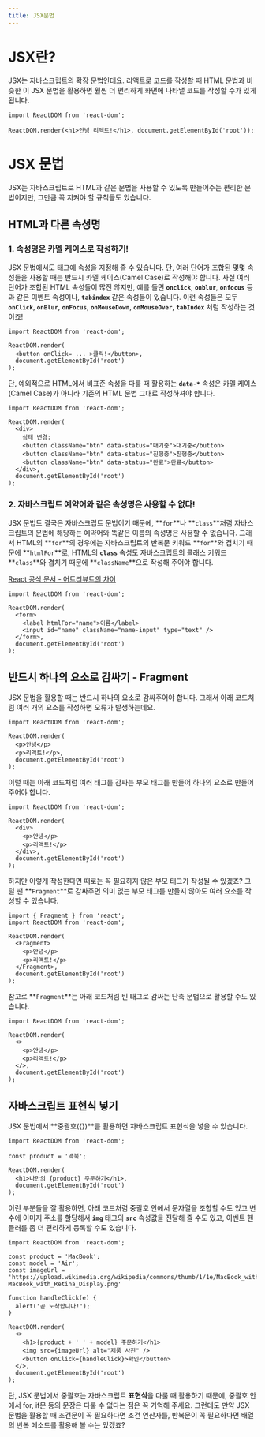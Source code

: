 ```yaml
---
title: JSX문법
---
```


# **JSX란?**

JSX는 자바스크립트의 확장 문법인데요. 리액트로 코드를 작성할 때 HTML 문법과 비슷한 이 JSX 문법을 활용하면 훨씬 더 편리하게 화면에 나타낼 코드를 작성할 수가 있게 됩니다.

```
import ReactDOM from 'react-dom';

ReactDOM.render(<h1>안녕 리액트!</h1>, document.getElementById('root'));

```

# **JSX 문법**

JSX는 자바스크립트로 HTML과 같은 문법을 사용할 수 있도록 만들어주는 편리한 문법이지만, 그만큼 꼭 지켜야 할 규칙들도 있습니다.

## **HTML과 다른 속성명**

### 1. 속성명은 카멜 케이스로 작성하기!

JSX 문법에서도 태그에 속성을 지정해 줄 수 있습니다. 단, 여러 단어가 조합된 몇몇 속성들을 사용할 때는 반드시 카멜 케이스(Camel Case)로 작성해야 합니다.
사실 여러 단어가 조합된 HTML 속성들이 많진 않지만, 예를 들면 **`onclick`**, **`onblur`**, **`onfocus`** 등과 같은 이벤트 속성이나, **`tabindex`** 같은 속성들이 있습니다.
이런 속성들은 모두 **`onClick`**, **`onBlur`**, **`onFocus`**, **`onMouseDown`**, **`onMouseOver`**, **`tabIndex`** 처럼 작성하는 것이죠!

```
import ReactDOM from 'react-dom';

ReactDOM.render(
  <button onClick= ... >클릭!</button>,
  document.getElementById('root')
);

```

단, 예외적으로 HTML에서 비표준 속성을 다룰 때 활용하는 **`data-*`** 속성은 카멜 케이스(Camel Case)가 아니라 기존의 HTML 문법 그대로 작성하셔야 합니다.

```
import ReactDOM from 'react-dom';

ReactDOM.render(
  <div>
    상태 변경:
    <button className="btn" data-status="대기중">대기중</button>
    <button className="btn" data-status="진행중">진행중</button>
    <button className="btn" data-status="완료">완료</button>
  </div>,
  document.getElementById('root')
);

```

### 2. 자바스크립트 예약어와 같은 속성명은 사용할 수 없다!

JSX 문법도 결국은 자바스크립트 문법이기 때문에, **`for`**나 **`class`**처럼 자바스크립트의 문법에 해당하는 예약어와 똑같은 이름의 속성명은 사용할 수 없습니다.
그래서 HTML의 **`for`**의 경우에는 자바스크립트의 반복문 키워드 **`for`**와 겹치기 때문에 **`htmlFor`**로, HTML의 **`class`** 속성도 자바스크립트의 클래스 키워드 **`class`**와 겹치기 때문에 **`className`**으로 작성해 주어야 합니다.

[React 공식 문서 - 어트리뷰트의 차이](https://ko.reactjs.org/docs/dom-elements.html#differences-in-attributes)

```
import ReactDOM from 'react-dom';

ReactDOM.render(
  <form>
    <label htmlFor="name">이름</label>
    <input id="name" className="name-input" type="text" />
  </form>,
  document.getElementById('root')
);

```

## **반드시 하나의 요소로 감싸기 - Fragment**

JSX 문법을 활용할 때는 반드시 하나의 요소로 감싸주어야 합니다. 그래서 아래 코드처럼 여러 개의 요소를 작성하면 오류가 발생하는데요.

```
import ReactDOM from 'react-dom';

ReactDOM.render(
  <p>안녕</p>
  <p>리액트!</p>,
  document.getElementById('root')
);

```

이럴 때는 아래 코드처럼 여러 태그를 감싸는 부모 태그를 만들어 하나의 요소로 만들어 주어야 합니다.

```
import ReactDOM from 'react-dom';

ReactDOM.render(
  <div>
    <p>안녕</p>
    <p>리액트!</p>
  </div>,
  document.getElementById('root')
);

```

하지만 이렇게 작성한다면 때로는 꼭 필요하지 않은 부모 태그가 작성될 수 있겠죠? 그럴 땐 **`Fragment`**로 감싸주면 의미 없는 부모 태그를 만들지 않아도 여러 요소를 작성할 수 있습니다.

```
import { Fragment } from 'react';
import ReactDOM from 'react-dom';

ReactDOM.render(
  <Fragment>
    <p>안녕</p>
    <p>리액트!</p>
  </Fragment>,
  document.getElementById('root')
);

```

참고로 **`Fragment`**는 아래 코드처럼 빈 태그로 감싸는 단축 문법으로 활용할 수도 있습니다.

```
import ReactDOM from 'react-dom';

ReactDOM.render(
  <>
    <p>안녕</p>
    <p>리액트!</p>
  </>,
  document.getElementById('root')
);

```

## **자바스크립트 표현식 넣기**

JSX 문법에서 **중괄호({})**를 활용하면 자바스크립트 표현식을 넣을 수 있습니다.

```
import ReactDOM from 'react-dom';

const product = '맥북';

ReactDOM.render(
  <h1>나만의 {product} 주문하기</h1>,
  document.getElementById('root')
);

```

이런 부분들을 잘 활용하면, 아래 코드처럼 중괄호 안에서 문자열을 조합할 수도 있고 변수에 이미지 주소를 할당해서 **`img`** 태그의 **`src`** 속성값을 전달해 줄 수도 있고, 이벤트 핸들러를 좀 더 편리하게 등록할 수도 있습니다.

```
import ReactDOM from 'react-dom';

const product = 'MacBook';
const model = 'Air';
const imageUrl = 'https://upload.wikimedia.org/wikipedia/commons/thumb/1/1e/MacBook_with_Retina_Display.png/500px-MacBook_with_Retina_Display.png'

function handleClick(e) {
  alert('곧 도착합니다!');
}

ReactDOM.render(
  <>
    <h1>{product + ' ' + model} 주문하기</h1>
    <img src={imageUrl} alt="제품 사진" />
    <button onClick={handleClick}>확인</button>
  </>,
  document.getElementById('root')
);

```

단, JSX 문법에서 중괄호는 자바스크립트 **표현식**을 다룰 때 활용하기 때문에, 중괄호 안에서 for, if문 등의 문장은 다룰 수 없다는 점은 꼭 기억해 주세요.
그런데도 만약 JSX 문법을 활용할 때 조건문이 꼭 필요하다면 조건 연산자를, 반복문이 꼭 필요하다면 배열의 반복 메소드를 활용해 볼 수는 있겠죠?
